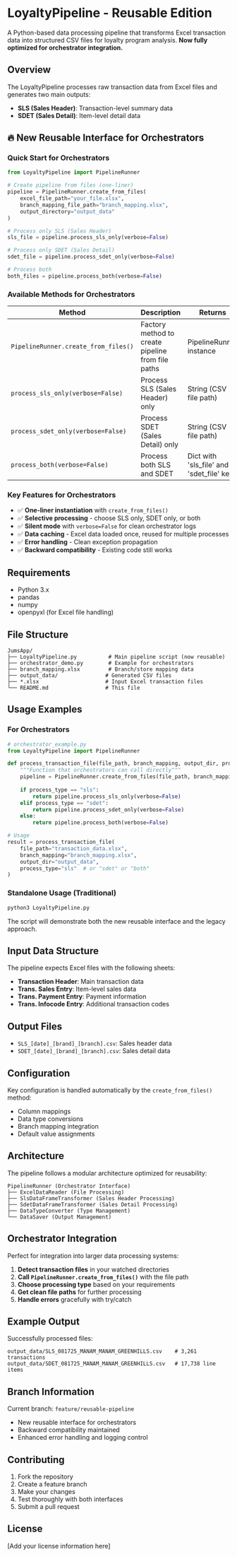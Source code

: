 # LoyaltyPipeline - Reusable Edition

A Python-based data processing pipeline that transforms Excel transaction data into structured CSV files for loyalty program analysis. **Now fully optimized for orchestrator integration.**

## Overview

The LoyaltyPipeline processes raw transaction data from Excel files and generates two main outputs:
- **SLS (Sales Header)**: Transaction-level summary data
- **SDET (Sales Detail)**: Item-level detail data

## 🔥 New Reusable Interface for Orchestrators

### Quick Start for Orchestrators

```python
from LoyaltyPipeline import PipelineRunner

# Create pipeline from files (one-liner)
pipeline = PipelineRunner.create_from_files(
    excel_file_path="your_file.xlsx",
    branch_mapping_file_path="branch_mapping.xlsx",
    output_directory="output_data"
)

# Process only SLS (Sales Header)
sls_file = pipeline.process_sls_only(verbose=False)

# Process only SDET (Sales Detail)  
sdet_file = pipeline.process_sdet_only(verbose=False)

# Process both
both_files = pipeline.process_both(verbose=False)
```

### Available Methods for Orchestrators

| Method | Description | Returns |
|--------|-------------|---------|
| `PipelineRunner.create_from_files()` | Factory method to create pipeline from file paths | PipelineRunner instance |
| `process_sls_only(verbose=False)` | Process SLS (Sales Header) only | String (CSV file path) |
| `process_sdet_only(verbose=False)` | Process SDET (Sales Detail) only | String (CSV file path) |
| `process_both(verbose=False)` | Process both SLS and SDET | Dict with 'sls_file' and 'sdet_file' keys |

### Key Features for Orchestrators

- ✅ **One-liner instantiation** with `create_from_files()`
- ✅ **Selective processing** - choose SLS only, SDET only, or both
- ✅ **Silent mode** with `verbose=False` for clean orchestrator logs
- ✅ **Data caching** - Excel data loaded once, reused for multiple processes
- ✅ **Error handling** - Clean exception propagation
- ✅ **Backward compatibility** - Existing code still works

## Requirements

- Python 3.x
- pandas
- numpy
- openpyxl (for Excel file handling)

## File Structure

```
JumsApp/
├── LoyaltyPipeline.py          # Main pipeline script (now reusable)
├── orchestrator_demo.py        # Example for orchestrators
├── branch_mapping.xlsx         # Branch/store mapping data
├── output_data/               # Generated CSV files
├── *.xlsx                     # Input Excel transaction files
└── README.md                  # This file
```

## Usage Examples

### For Orchestrators

```python
# orchestrator_example.py
from LoyaltyPipeline import PipelineRunner

def process_transaction_file(file_path, branch_mapping, output_dir, process_type="both"):
    """Function that orchestrators can call directly"""
    pipeline = PipelineRunner.create_from_files(file_path, branch_mapping, output_dir)
    
    if process_type == "sls":
        return pipeline.process_sls_only(verbose=False)
    elif process_type == "sdet":
        return pipeline.process_sdet_only(verbose=False)
    else:
        return pipeline.process_both(verbose=False)

# Usage
result = process_transaction_file(
    file_path="transaction_data.xlsx",
    branch_mapping="branch_mapping.xlsx", 
    output_dir="output_data",
    process_type="sls"  # or "sdet" or "both"
)
```

### Standalone Usage (Traditional)

```bash
python3 LoyaltyPipeline.py
```

The script will demonstrate both the new reusable interface and the legacy approach.

## Input Data Structure

The pipeline expects Excel files with the following sheets:
- **Transaction Header**: Main transaction data
- **Trans. Sales Entry**: Item-level sales data
- **Trans. Payment Entry**: Payment information
- **Trans. Infocode Entry**: Additional transaction codes

## Output Files

- `SLS_[date]_[brand]_[branch].csv`: Sales header data
- `SDET_[date]_[brand]_[branch].csv`: Sales detail data

## Configuration

Key configuration is handled automatically by the `create_from_files()` method:
- Column mappings
- Data type conversions
- Branch mapping integration
- Default value assignments

## Architecture

The pipeline follows a modular architecture optimized for reusability:

```
PipelineRunner (Orchestrator Interface)
├── ExcelDataReader (File Processing)
├── SlsDataFrameTransformer (Sales Header Processing)
├── SdetDataFrameTransformer (Sales Detail Processing)
├── DataTypeConverter (Type Management)
└── DataSaver (Output Management)
```

## Orchestrator Integration

Perfect for integration into larger data processing systems:

1. **Detect transaction files** in your watched directories
2. **Call `PipelineRunner.create_from_files()`** with the file path
3. **Choose processing type** based on your requirements
4. **Get clean file paths** for further processing
5. **Handle errors** gracefully with try/catch

## Example Output

Successfully processed files:
```
output_data/SLS_081725_MANAM_MANAM_GREENHILLS.csv    # 3,261 transactions
output_data/SDET_081725_MANAM_MANAM_GREENHILLS.csv   # 17,738 line items
```

## Branch Information

Current branch: `feature/reusable-pipeline`
- New reusable interface for orchestrators
- Backward compatibility maintained
- Enhanced error handling and logging control

## Contributing

1. Fork the repository
2. Create a feature branch
3. Make your changes
4. Test thoroughly with both interfaces
5. Submit a pull request

## License

[Add your license information here]
